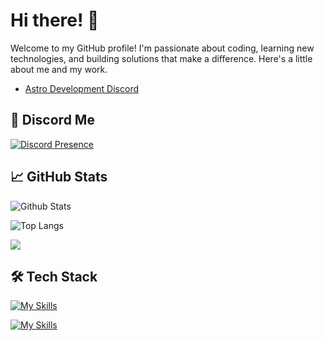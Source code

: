 # Hi there! 👋

Welcome to my GitHub profile! I'm passionate about coding, learning new technologies, and building solutions that make a difference. Here's a little about me and my work.
  - [Astro Development Discord](https://discord.gg/qhesA8nNvt)

## 🚀 Discord Me
[![Discord Presence](https://lanyard.cnrad.dev/api/1254079221811118120)](https://discord.com/users/1254079221811118120)

## 📈 GitHub Stats
![Github Stats](https://github-readme-stats.vercel.app/api?username=Pyhrora&show_icons=true&theme=dark)

![Top Langs](https://github-readme-stats.vercel.app/api/top-langs/?username=Pyhrora&layout=compact&theme=dark)

[![](https://visitcount.itsvg.in/api?id=Pylora&label=Profile%20Views&color=0&icon=0&pretty=false)](https://visitcount.itsvg.in)

## 🛠️ Tech Stack
[![My Skills](https://skillicons.dev/icons?i=js,html,css,py,lua,docker)](https://skillicons.dev)

[![My Skills](https://skillicons.dev/icons?i=discord,bots,github,windows,pycharm,phpstorm,vscode)](https://skillicons.dev)
